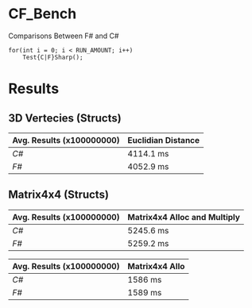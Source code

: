 # CF_Bench
Comparisons Between F# and C#


    for(int i = 0; i < RUN_AMOUNT; i++)
        Test{C|F}Sharp();

# Results


## 3D Vertecies (Structs)

            
Avg. Results (x100000000) | Euclidian Distance 
--- | --- 
*C#* | 4114.1 ms
*F#* | 4052.9 ms

## Matrix4x4 (Structs)

Avg. Results (x100000000) | Matrix4x4 Alloc and Multiply 
--- | --- 
*C#* | 5245.6 ms
*F#* | 5259.2 ms

Avg. Results (x100000000) | Matrix4x4 Allo
--- | --- 
*C#* | 1586 ms
*F#* | 1589 ms
